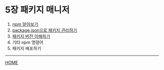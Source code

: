 # 5장 패키지 매니저

1. [npm 알아보기](./01.md)
2. [package.json으로 패키지 관리하기](./02.md)
3. [패키지 버전 이해하기](./03.md)
4. 기타 npm 명령어
5. 패키지 배포하기

-----
[HOME](../../README.md)
